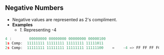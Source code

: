 ## Negative Numbers
- Negative values are represented as 2's compliment.
- **Examples**
  - *1.* Representing -4
```c
4 :        00000000 00000000 00000000 00000100
1s Comp:  11111111 11111111 11111111 11111011
2s Comp:  11111111 11111111 11111111 11111100    =    -4 => FF FF FF FC
```
